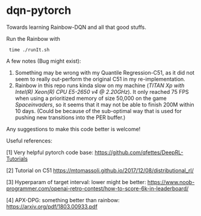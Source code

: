 # dqn-pytorch
Towards learning Rainbow-DQN and all that good stuffs.

Run the Rainbow with

     time ./runIt.sh

A few notes (Bug might exist): 

   1. Something may be wrong with my Quantile Regression-C51, as it did not seem to really out-perform the original C51 in my re-implementation.
   2. Rainbow in this repo runs kinda slow on my machine (_TITAN Xp with Intel(R) Xeon(R) CPU E5-2650 v4 @ 2.20GHz_). It only reached 75 FPS  when using a prioritized memory of size 50,000 on the game _Spaceinvaders_, so it seems that it may not be able to finish 200M within 10 days. (Could be because of the sub-optimal way that is used for pushing new transitions into the PER buffer.)
   
Any suggestions to make this code better is welcome!
    


Useful references:

[1] Very helpful pytorch code base: https://github.com/qfettes/DeepRL-Tutorials

[2] Tutorial on C51 https://mtomassoli.github.io/2017/12/08/distributional_rl/

[3] Hyperparam of target interval: lower might be better: https://www.noob-programmer.com/openai-retro-contest/how-to-score-6k-in-leaderboard/

[4] APX-DPG: something better than rainbow: https://arxiv.org/pdf/1803.00933.pdf

